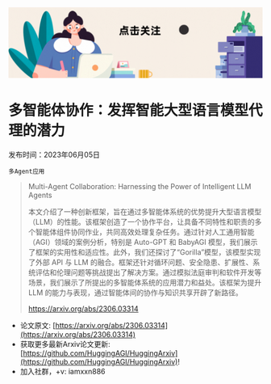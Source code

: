 ![](https://raw.githubusercontent.com/HuggingAGI/HuggingArxiv/main/imgs/follow2.gif)
# 多智能体协作：发挥智能大型语言模型代理的潜力
发布时间：2023年06月05日

`多Agent应用`
> Multi-Agent Collaboration: Harnessing the Power of Intelligent LLM Agents
>
> 本文介绍了一种创新框架，旨在通过多智能体系统的优势提升大型语言模型（LLM）的性能。该框架创造了一个协作平台，让具备不同特性和职责的多个智能体组件协同作业，共同高效处理复杂任务。通过针对人工通用智能（AGI）领域的案例分析，特别是 Auto-GPT 和 BabyAGI 模型，我们展示了框架的实用性和适应性。此外，我们还探讨了“Gorilla”模型，该模型实现了外部 API 与 LLM 的融合。框架还针对循环问题、安全隐患、扩展性、系统评估和伦理问题等挑战提出了解决方案。通过模拟法庭审判和软件开发等场景，我们展示了所提出的多智能体系统的应用潜力和益处。该框架为提升 LLM 的能力与表现，通过智能体间的协作与知识共享开辟了新路径。
>
> https://arxiv.org/abs/2306.03314



- 论文原文: [https://arxiv.org/abs/2306.03314](https://arxiv.org/abs/2306.03314)
- 获取更多最新Arxiv论文更新: [https://github.com/HuggingAGI/HuggingArxiv](https://github.com/HuggingAGI/HuggingArxiv)!
- 加入社群，+v: iamxxn886